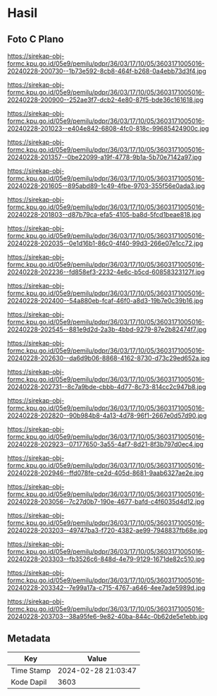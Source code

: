 # Hasil

## Foto C Plano

https://sirekap-obj-formc.kpu.go.id/05e9/pemilu/pdpr/36/03/17/10/05/3603171005016-20240228-200730--1b73e592-8cb8-464f-b268-0a4ebb73d3f4.jpg

https://sirekap-obj-formc.kpu.go.id/05e9/pemilu/pdpr/36/03/17/10/05/3603171005016-20240228-200900--252ae3f7-dcb2-4e80-87f5-bde36c161618.jpg

https://sirekap-obj-formc.kpu.go.id/05e9/pemilu/pdpr/36/03/17/10/05/3603171005016-20240228-201023--e404e842-6808-4fc0-818c-99685424900c.jpg

https://sirekap-obj-formc.kpu.go.id/05e9/pemilu/pdpr/36/03/17/10/05/3603171005016-20240228-201357--0be22099-a19f-4778-9b1a-5b70e7142a97.jpg

https://sirekap-obj-formc.kpu.go.id/05e9/pemilu/pdpr/36/03/17/10/05/3603171005016-20240228-201605--895abd89-1c49-4fbe-9703-355f56e0ada3.jpg

https://sirekap-obj-formc.kpu.go.id/05e9/pemilu/pdpr/36/03/17/10/05/3603171005016-20240228-201803--d87b79ca-efa5-4105-ba8d-5fcd1beae818.jpg

https://sirekap-obj-formc.kpu.go.id/05e9/pemilu/pdpr/36/03/17/10/05/3603171005016-20240228-202035--0e1d16b1-86c0-4f40-99d3-266e07e1cc72.jpg

https://sirekap-obj-formc.kpu.go.id/05e9/pemilu/pdpr/36/03/17/10/05/3603171005016-20240228-202236--fd858ef3-2232-4e6c-b5cd-60858323127f.jpg

https://sirekap-obj-formc.kpu.go.id/05e9/pemilu/pdpr/36/03/17/10/05/3603171005016-20240228-202400--54a880eb-fcaf-46f0-a8d3-19b7e0c39b16.jpg

https://sirekap-obj-formc.kpu.go.id/05e9/pemilu/pdpr/36/03/17/10/05/3603171005016-20240228-202545--881e9d2d-2a3b-4bbd-9279-87e2b82474f7.jpg

https://sirekap-obj-formc.kpu.go.id/05e9/pemilu/pdpr/36/03/17/10/05/3603171005016-20240228-202630--da6d9b06-8868-4162-8730-d73c29ed652a.jpg

https://sirekap-obj-formc.kpu.go.id/05e9/pemilu/pdpr/36/03/17/10/05/3603171005016-20240228-202731--8c7a9bde-cbbb-4d77-8c73-814cc2c947b8.jpg

https://sirekap-obj-formc.kpu.go.id/05e9/pemilu/pdpr/36/03/17/10/05/3603171005016-20240228-202820--90b984b8-4a13-4d78-96f1-2667e0d57d90.jpg

https://sirekap-obj-formc.kpu.go.id/05e9/pemilu/pdpr/36/03/17/10/05/3603171005016-20240228-202923--07177650-3a55-4af7-8d21-8f3b797d0ec4.jpg

https://sirekap-obj-formc.kpu.go.id/05e9/pemilu/pdpr/36/03/17/10/05/3603171005016-20240228-202946--ffd078fe-ce2d-405d-8681-9aab6327ae2e.jpg

https://sirekap-obj-formc.kpu.go.id/05e9/pemilu/pdpr/36/03/17/10/05/3603171005016-20240228-203056--7c27d0b7-190e-4677-bafd-c4f6035d4d12.jpg

https://sirekap-obj-formc.kpu.go.id/05e9/pemilu/pdpr/36/03/17/10/05/3603171005016-20240228-203203--49747ba3-f720-4382-ae99-7948837fb68e.jpg

https://sirekap-obj-formc.kpu.go.id/05e9/pemilu/pdpr/36/03/17/10/05/3603171005016-20240228-203303--fb3526c6-848d-4e79-9129-1671de82c510.jpg

https://sirekap-obj-formc.kpu.go.id/05e9/pemilu/pdpr/36/03/17/10/05/3603171005016-20240228-203342--7e99a17a-c715-4767-a646-4ee7ade5989d.jpg

https://sirekap-obj-formc.kpu.go.id/05e9/pemilu/pdpr/36/03/17/10/05/3603171005016-20240228-203703--38a95fe6-9e82-40ba-844c-0b62de5e1ebb.jpg


## Metadata

| Key        | Value               |
| ---------- | ------------------- |
| Time Stamp | 2024-02-28 21:03:47 |
| Kode Dapil | 3603                |



